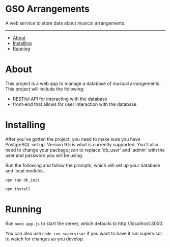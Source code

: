GSO Arrangements
==============

A web service to store data about musical arrangements.


--------------
* [About](#about)
* [Installing](#installing)
* [Running](#running)

# About

This project is a web app to manage a database of musical arrangements. This project will include the following:

* RESTful API for interacting with the database
* front-end that allows for user interaction with the database
 
# Installing

After you've gotten the project, you need to make sure you have PostgreSQL set up. Version 9.5 is what is currently supported.
You'll also need to change your package.json to replace 'db_user' and 'admin' with the user and password you will be using.

Run the following and follow the prompts, which will set up your database and local modules.

```npm run db_init```

```npm install```

# Running

Run ```node app.js``` to start the server, which defaults to http://localhost:3000.

You can also use ```node run supervisor``` if you want to have it run supervisor to watch for changes as you develop.